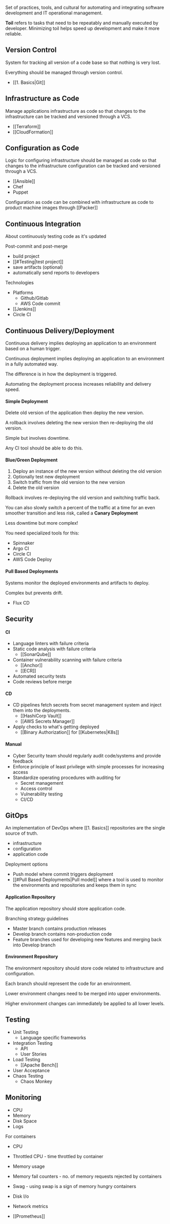 
Set of practices, tools, and cultural for automating and integrating software development and IT operational management.

**Toil** refers to tasks that need to be repeatably and manually executed by developer. Minimizing toil helps speed up development and make it more reliable.


## Version Control

System for tracking all version of a code base so that nothing is very lost.

Everything should be managed through version control.

- [[1. Basics|Git]]


## Infrastructure as Code

Manage applications infrastructure as code so that changes to the infrastructure can be tracked and versioned through a VCS.

- [[Terraform]]
- [[CloudFormation]]


## Configuration as Code

Logic for configuring infrastructure should be managed as code so that changes to the infrastructure configuration can be tracked and versioned through a VCS.

- [[Ansible]]
- Chef
- Puppet

Configuration as code can be combined with infrastructure as code to product machine images through [[Packer]]


## Continuous Integration

About continuously testing code as it's updated

Post-commit and post-merge
- build project
- [[#Testing|test project]]
- save artifacts (optional)
- automatically send reports to developers

Technologies
- Platforms
	- Github/Gitlab
	- AWS Code commit
- [[Jenkins]]
- Circle CI


## Continuous Delivery/Deployment

Continuous delivery implies deploying an application to an environment based on a human trigger.

Continuous deployment implies deploying an application to an environment in a fully automated way.

The difference is in how the deployment is triggered.

Automating the deployment process increases reliability and delivery speed.

#### Simple Deployment

Delete old version of the application then deploy the new version.

A rollback involves deleting the new version then re-deploying the old version.

Simple but involves downtime.

Any CI tool should be able to do this.

#### Blue/Green Deployment

1. Deploy an instance of the new version without deleting the old version
2. Optionally test new deployment
3. Switch traffic from the old version to the new version
4. Delete the old version

Rollback involves re-deploying the old version and switching traffic back.

You can also slowly switch a percent of the traffic at a time for an even smoother transition and less risk, called a **Canary Deployment**

Less downtime but more complex!

You need specialized tools for this:
- Spinnaker
- Argo CI
- Circle CI
- AWS Code Deploy

#### Pull Based Deployments

Systems monitor the deployed environments and artifacts to deploy.

Complex but prevents drift.

- Flux CD


## Security

#### CI

- Language linters with failure criteria
- Static code analysis with failure criteria
	- [[SonarQube]]
- Container vulnerability scanning with failure criteria
	- [[Anchor]]
	- [[ECR]]
- Automated security tests 
- Code reviews before merge

#### CD

- CD pipelines fetch secrets from secret management system and inject them into the deployments.
	- [[HashiCorp Vault]]
	- [[AWS Secrets Manager]]
- Apply checks to what's getting deployed
	- [[Binary Authorization]] for [[Kubernetes|K8s]]

#### Manual

- Cyber Security team should regularly audit code/systems and provide feedback
- Enforce principle of least privilege with simple processes for increasing access
- Standardize operating procedures with auditing for
	- Secret management
	- Access control
	- Vulnerability testing
	- CI/CD


## GitOps

An implementation of DevOps where [[1. Basics]] repositories are the single source of truth.
- infrastructure
- configuration
- application code

Deployment options
- Push model where commit triggers deployment
- [[#Pull Based Deployments|Pull model]] where a tool is used to monitor the environments and repositories and keeps them in sync

#### Application Repository

The application repository should store application code.

Branching strategy guidelines
- Master branch contains production releases
- Develop branch contains non-production code
- Feature branches used for developing new features and merging back into Develop branch

#### Environment Repository

The environment repository should store code related to infrastructure and configuration.

Each branch should represent the code for an environment.

Lower environment changes need to be merged into upper environments.

Higher environment changes can immediately be applied to all lower levels.


## Testing

- Unit Testing
	- Language specific frameworks
- Integration Testing
	- API
	- User Stories
- Load Testing
	- [[Apache Bench]]
- User Acceptance
- Chaos Testing
	- Chaos Monkey


## Monitoring

- CPU
- Memory
- Disk Space
- Logs

For containers
- CPU
- Throttled CPU - time throttled by container
- Memory usage
- Memory fail counters - no. of memory requests rejected by containers
- Swag - using swap is a sign of memory hungry containers
- Disk I/o
- Network metrics

- [[Prometheus]]
